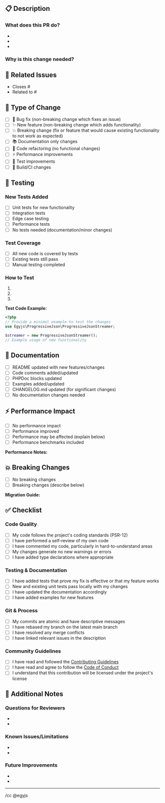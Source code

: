 ## 📋 Description
<!-- Provide a brief description of the changes in this PR -->

### What does this PR do?
- 
- 
- 

### Why is this change needed?
<!-- Explain the motivation behind this change -->

## 🔗 Related Issues
<!-- Link to related issues using keywords like "Closes #123", "Fixes #456", "Related to #789" -->
- Closes #
- Related to #

## 🧪 Type of Change
<!-- Mark the type of change this PR represents -->
- [ ] 🐛 Bug fix (non-breaking change which fixes an issue)
- [ ] ✨ New feature (non-breaking change which adds functionality)
- [ ] 💥 Breaking change (fix or feature that would cause existing functionality to not work as expected)
- [ ] 📚 Documentation only changes
- [ ] 🔧 Code refactoring (no functional changes)
- [ ] ⚡ Performance improvements
- [ ] 🧪 Test improvements
- [ ] 🔨 Build/CI changes

## 🧪 Testing
<!-- Describe the tests you ran and how to reproduce them -->

### New Tests Added
- [ ] Unit tests for new functionality
- [ ] Integration tests
- [ ] Edge case testing
- [ ] Performance tests
- [ ] No tests needed (documentation/minor changes)

### Test Coverage
- [ ] All new code is covered by tests
- [ ] Existing tests still pass
- [ ] Manual testing completed

### How to Test
<!-- Provide steps for reviewers to test your changes -->
1. 
2. 
3. 

**Test Code Example:**
```php
<?php
// Provide a minimal example to test the changes
use Egyjs\ProgressiveJson\ProgressiveJsonStreamer;

$streamer = new ProgressiveJsonStreamer();
// Example usage of new functionality
```

## 📖 Documentation
<!-- Check all that apply -->
- [ ] README updated with new features/changes
- [ ] Code comments added/updated
- [ ] PHPDoc blocks updated
- [ ] Examples added/updated
- [ ] CHANGELOG.md updated (for significant changes)
- [ ] No documentation changes needed

## ⚡ Performance Impact
<!-- Describe any performance implications -->
- [ ] No performance impact
- [ ] Performance improved
- [ ] Performance may be affected (explain below)
- [ ] Performance benchmarks included

**Performance Notes:**
<!-- If there are performance implications, describe them -->

## 💥 Breaking Changes
<!-- If this is a breaking change, describe what breaks and how to migrate -->
- [ ] No breaking changes
- [ ] Breaking changes (describe below)

**Migration Guide:**
<!-- Provide guidance for users to migrate their code -->

## ✅ Checklist
<!-- Review the following checklist before submitting -->

### Code Quality
- [ ] My code follows the project's coding standards (PSR-12)
- [ ] I have performed a self-review of my own code
- [ ] I have commented my code, particularly in hard-to-understand areas
- [ ] My changes generate no new warnings or errors
- [ ] I have added type declarations where appropriate

### Testing & Documentation
- [ ] I have added tests that prove my fix is effective or that my feature works
- [ ] New and existing unit tests pass locally with my changes
- [ ] I have updated the documentation accordingly
- [ ] I have added examples for new features

### Git & Process
- [ ] My commits are atomic and have descriptive messages
- [ ] I have rebased my branch on the latest main branch
- [ ] I have resolved any merge conflicts
- [ ] I have linked relevant issues in the description

### Community Guidelines
- [ ] I have read and followed the [Contributing Guidelines](../CONTRIBUTING.md)
- [ ] I have read and agree to follow the [Code of Conduct](../CODE_OF_CONDUCT.md)
- [ ] I understand that this contribution will be licensed under the project's license

## 📝 Additional Notes
<!-- Add any other notes, concerns, or considerations for reviewers -->

### Questions for Reviewers
<!-- Any specific questions you'd like reviewers to focus on -->
- 
- 

### Known Issues/Limitations
<!-- Any known issues or limitations with this implementation -->
- 
- 

### Future Improvements
<!-- Ideas for future enhancements building on this change -->
- 
- 

---

<!-- 
Thank you for contributing to PHP Progressive JSON Stream! 
Please ensure all checkboxes above are completed before requesting review.
-->

/cc @egyjs
